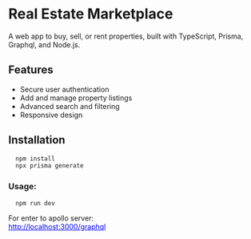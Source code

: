# Real Estate Marketplace

A web app to buy, sell, or rent properties, built with TypeScript, Prisma, Graphql, and Node.js.

## Features

- Secure user authentication
- Add and manage property listings
- Advanced search and filtering
- Responsive design

## Installation
```bash
  npm install
  npx prisma generate
```


### Usage:
```bash
  npm run dev
```

For enter to apollo server:  
<a href="http://localhost:3000/graphql" style="color: blue;">http://localhost:3000/graphql</a>


